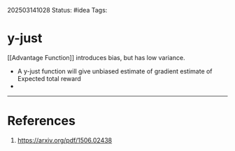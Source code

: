 202503141028
Status: #idea
Tags:

# y-just

[[Advantage Function]] introduces bias, but has low variance. 
- A y-just function will give unbiased estimate of gradient estimate of Expected total reward 
- 
---
# References

1. https://arxiv.org/pdf/1506.02438